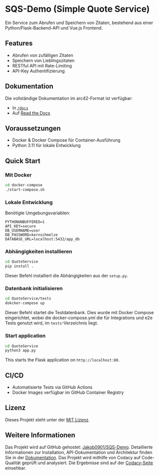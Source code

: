 # SQS-Demo (Simple Quote Service)

Ein Service zum Abrufen und Speichern von Zitaten, bestehend aus einer Python/Flask-Backend-API und Vue.js Frontend.

## Features

- Abrufen von zufälligen Zitaten
- Speichern von Lieblingszitaten
- RESTful API mit Rate-Limiting
- API-Key Authentifizierung

## Dokumentation

Die vollständige Dokumentation im arc42-Format ist verfügbar:

- In [`/docs`](/docs/arc42/arc42-documentation-EN.md)
- Auf [Read the Docs](https://sqs-demo.readthedocs.io/)

## Voraussetzungen

- Docker & Docker Compose für Container-Ausführung
- Python 3.11 für lokale Entwicklung

## Quick Start

### Mit Docker

```bash
cd docker-compose
./start-compose.sh
```

### Lokale Entwicklung

Benötigte Umgebungsvariablen:

```env
PYTHONUNBUFFERED=1
API_KEY=secure
DB_USERNAME=user
DB_PASSWORD=kernschmelze
DATABASE_URL=localhost:5432/app_db
```

### Abhängigkeiten installieren

```bash
cd QuoteService
pip install .
```

Dieser Befehl installiert die Abhängigkeiten aus der `setup.py`.

### Datenbank initialisieren

```bash
cd QuoteService/tests
dokcker-compose up
```

Dieser Befehl startet die Testdatenbank. 
Dies wurde mit Docker Compose eingerichtet, wobei die docker-compose.yml die für Integrations und e2e Tests genutzt wird, im `tests`-Verzeichnis liegt.

### Start application

```bash
cd QuoteService
python3 app.py
```

This starts the Flask application on `http://localhost:80`.

## CI/CD

- Automatisierte Tests via GitHub Actions
- Docker Images verfügbar im GitHub Container Registry

## Lizenz

Dieses Projekt steht unter der [MIT Lizenz](LICENSE).

## Weitere Informationen

Das Projekt wird auf GitHub gehostet: [Jakob0901/SQS-Demo](https://github.com/Jakob0901/SQS-Demo).
Detaillierte Informationen zur Installation, API-Dokumentation und Architektur finden Sie in der [Dokumentation](https://sqs-demo.readthedocs.io/).
Das Projekt wird mithilfe von Codacy auf Code-Qualität geprüft und analysiert. Die Ergebnisse sind auf der [Codacy-Seite](https://app.codacy.com/gh/Jakob0901/SQS-Demo/dashboard/) einsehbar.
